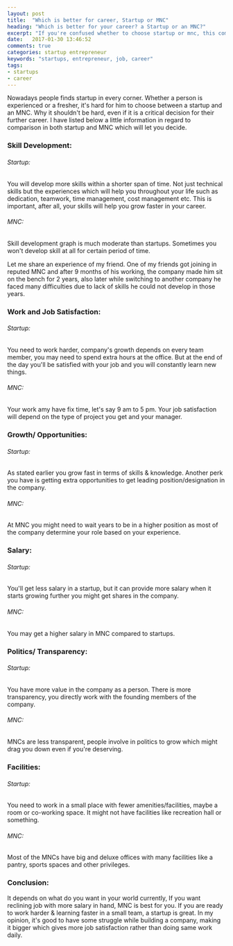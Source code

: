 ```yaml
---
layout: post
title:  "Which is better for career, Startup or MNC"
heading: "Which is better for your career? a Startup or an MNC?"
excerpt: "If you're confused whether to choose startup or mnc, this comparison highlights the differences between both, rest choose that suits you best."
date:   2017-01-30 13:46:52
comments: true
categories: startup entrepreneur
keywords: "startups, entrepreneur, job, career"
tags:
- startups
- career
---
```


Nowadays people finds startup in every corner. Whether a person is experienced or a fresher, it's hard for him to choose between a startup and an MNC. Why it shouldn't be hard, even if it is a critical decision for their further career.
I have listed below a little information in regard to comparison in both startup and MNC which will let you decide.

<h3>Skill Development:</h3>
<h6>Startup:</h6> 
You will develop more skills within a shorter span of time. Not just technical skills but the experiences which will help you throughout your life such as dedication, teamwork, time management, cost management etc. This is important, after all, your skills will help you grow faster in your career.
<h6>MNC:</h6> 
Skill development graph is much moderate than startups. Sometimes you won't develop skill at all for certain period of time. 

Let me share an experience of my friend.
One of my friends got joining in reputed MNC and after 9 months of his working, the company made him sit on the bench for 2 years, also later while switching to another company he faced many difficulties due to lack of skills he could not develop in those years.

<h3>Work and Job Satisfaction:</h3>
<h6>Startup:</h6> 
You need to work harder, company's growth depends on every team member, you may need to spend extra hours at the office. But at the end of the day you'll be satisfied with your job and you will constantly learn new things. 
<h6>MNC:</h6> 
Your work amy have fix time, let's say 9 am to 5 pm. Your job satisfaction will depend on the type of project you get and your manager.

<h3>Growth/ Opportunities:</h3>
<h6>Startup:</h6> 
As stated earlier you grow fast in terms of skills & knowledge. Another perk you have is getting extra opportunities to get leading position/designation in the company.
<h6>MNC:</h6> 
At MNC you might need to wait years to be in a higher position as most of the company determine your role based on your experience. 

<h3>Salary:</h3>
<h6>Startup:</h6> 
You'll get less salary in a startup, but it can provide more salary when it starts growing further you might get shares in the company.
<h6>MNC:</h6> 
You may get a higher salary in MNC compared to startups.

<h3>Politics/ Transparency:</h3>
<h6>Startup:</h6> 
You have more value in the company as a person. There is more transparency, you directly work with the founding members of the company. 
<h6>MNC:</h6> 
MNCs are less transparent, people involve in politics to grow which might drag you down even if you're deserving.


<h3>Facilities:</h3>
<h6>Startup:</h6> 
You need to work in a small place with fewer amenities/facilities, maybe a room or co-working space. It might not have facilities like recreation hall or something.
<h6>MNC:</h6>
Most of the MNCs have big and deluxe offices with many facilities like a pantry, sports spaces and other privileges. 


<h3>Conclusion:</h3>
It depends on what do you want in your world currently, If you want reclining job with more salary in hand, MNC is best for you. If you are ready to work harder & learning faster in a small team, a startup is great.
In my opinion, it's good to have some struggle while building a company, making it bigger which gives more job satisfaction rather than doing same work daily.
